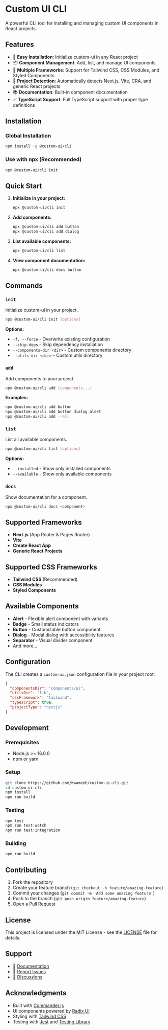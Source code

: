 # Custom UI CLI

A powerful CLI tool for installing and managing custom UI components in React projects.

## Features

- 🚀 **Easy Installation**: Initialize custom-ui in any React project
- 📦 **Component Management**: Add, list, and manage UI components
- 🎨 **Multiple Frameworks**: Support for Tailwind CSS, CSS Modules, and Styled Components
- 🔧 **Project Detection**: Automatically detects Next.js, Vite, CRA, and generic React projects
- 📚 **Documentation**: Built-in component documentation
- ✅ **TypeScript Support**: Full TypeScript support with proper type definitions

## Installation

### Global Installation
```bash
npm install -g @custom-ui/cli
```

### Use with npx (Recommended)
```bash
npx @custom-ui/cli init
```

## Quick Start

1. **Initialize in your project:**
   ```bash
   npx @custom-ui/cli init
   ```

2. **Add components:**
   ```bash
   npx @custom-ui/cli add button
   npx @custom-ui/cli add dialog
   ```

3. **List available components:**
   ```bash
   npx @custom-ui/cli list
   ```

4. **View component documentation:**
   ```bash
   npx @custom-ui/cli docs button
   ```

## Commands

### `init`
Initialize custom-ui in your project.

```bash
npx @custom-ui/cli init [options]
```

**Options:**
- `-f, --force` - Overwrite existing configuration
- `--skip-deps` - Skip dependency installation
- `--components-dir <dir>` - Custom components directory
- `--utils-dir <dir>` - Custom utils directory

### `add`
Add components to your project.

```bash
npx @custom-ui/cli add [components...]
```

**Examples:**
```bash
npx @custom-ui/cli add button
npx @custom-ui/cli add button dialog alert
npx @custom-ui/cli add --all
```

### `list`
List all available components.

```bash
npx @custom-ui/cli list [options]
```

**Options:**
- `--installed` - Show only installed components
- `--available` - Show only available components

### `docs`
Show documentation for a component.

```bash
npx @custom-ui/cli docs <component>
```

## Supported Frameworks

- **Next.js** (App Router & Pages Router)
- **Vite**
- **Create React App**
- **Generic React Projects**

## Supported CSS Frameworks

- **Tailwind CSS** (Recommended)
- **CSS Modules**
- **Styled Components**

## Available Components

- **Alert** - Flexible alert component with variants
- **Badge** - Small status indicators
- **Button** - Customizable button component
- **Dialog** - Modal dialog with accessibility features
- **Separator** - Visual divider component
- And more...

## Configuration

The CLI creates a `custom-ui.json` configuration file in your project root:

```json
{
  "componentsDir": "components/ui",
  "utilsDir": "lib",
  "cssFramework": "tailwind",
  "typescript": true,
  "projectType": "nextjs"
}
```

## Development

### Prerequisites
- Node.js >= 16.0.0
- npm or yarn

### Setup
```bash
git clone https://github.com/Kwameeh/custom-ui-cli.git
cd custom-ui-cli
npm install
npm run build
```

### Testing
```bash
npm test
npm run test:watch
npm run test:integration
```

### Building
```bash
npm run build
```

## Contributing

1. Fork the repository
2. Create your feature branch (`git checkout -b feature/amazing-feature`)
3. Commit your changes (`git commit -m 'Add some amazing feature'`)
4. Push to the branch (`git push origin feature/amazing-feature`)
5. Open a Pull Request

## License

This project is licensed under the MIT License - see the [LICENSE](LICENSE) file for details.

## Support

- 📖 [Documentation](https://github.com/Kwameeh/custom-ui-cli#readme)
- 🐛 [Report Issues](https://github.com/Kwameeh/custom-ui-cli/issues)
- 💬 [Discussions](https://github.com/Kwameeh/custom-ui-cli/discussions)

## Acknowledgments

- Built with [Commander.js](https://github.com/tj/commander.js/)
- UI components powered by [Radix UI](https://www.radix-ui.com/)
- Styling with [Tailwind CSS](https://tailwindcss.com/)
- Testing with [Jest](https://jestjs.io/) and [Testing Library](https://testing-library.com/)